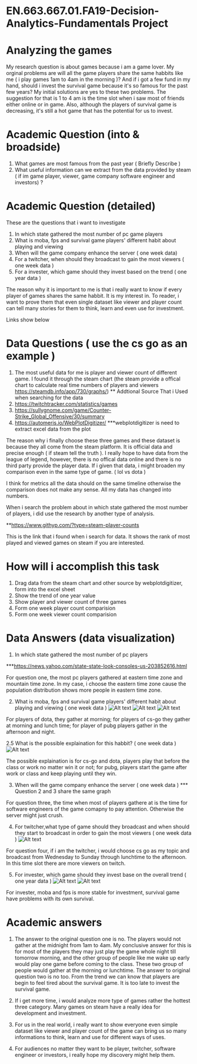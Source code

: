 # EN.663.667.01.FA19-Decision-Analytics-Fundamentals Project
# Analyzing the games

My research question is about games because i am a game lover. My orginal problems are will all the game players share the same habbits like me ( i play games 1am to 4am in the morning )? And if i got a few fund in my hand, should i invest the survival game because it's so famous for the past few years? 
My initial solutions are yes to these two problems. The suggestion for that is 1 to 4 am is the time slot when i saw most of friends either online or in game. Also, although the players of survival game is decreasing, it's still a hot game that has the potential for us to invest.

# Academic Question (into & broadside)
1. What games are most famous from the past year ( Briefly Describe ) 
2. What useful information can we extract from the data provided by steam ( if im game player, viewer, game company software engineer and investors) ?

# Academic Question (detailed)
These are the questions that i want to investigate
1. In which state gathered the most number of pc game players
2. What is moba, fps and survival game players' different habit about playing and viewing
3. When will the game company enhance the server ( one week data)
4. For a twitcher, when should they broadcast to gain the most viewers ( one week data )
5. For a invester, which game should they invest based on the trend ( one year data )

The reason why it is important to me is that i really want to know if every player of games shares the same habbit. It is my interest in. To reader, i want to prove them that even single dataset like viewer and player count can tell many stories for them to think, learn and even use for investment. 

Links show below

# Data Questions ( use the cs go as an example )
1. The most useful data for me is player and viewer count of different game. I found it through the steam chart (the steam provide a offical chart to calculate real time numbers of players and viewers  https://steamdb.info/app/730/graphs/)
** Addtional Source That i Used when searching for the data
2. https://twitchtracker.com/statistics/games
3. https://sullygnome.com/game/Counter-Strike_Global_Offensive/30/summary
4. https://automeris.io/WebPlotDigitizer/
***webplotdigitizer is need to extract excel data from the plot

The reason why i finally choose these three games and these dataset is because they all come from the steam platform. It is official data and precise enough ( if steam tell the truth ). I really hope to have data from the league of legend, however, there is no offical data online and there is no third party provide the player data. If i given that data, i might broaden my comparison even in the same type of game. ( lol vs dota )

I think for metrics all the data should on the same timeline otherwise the comparison does not make any sense. All my data has changed into numbers. 

When i search the problem about in which state gathered the most number of players, i did use the research by another type of analysis. 

**https://www.githyp.com/?type=steam-player-counts

This is the link that i found when i search for data. It shows the rank of most played and viewed games on steam if you are interested. 

# How will i accomplish this task 
1. Drag data from the steam chart and other source by webplotdigitizer, form into the excel sheet
2. Show the trend of one year value
3. Show player and viewer count of three games 
4. Form one week player count comparision
5. Form one week viewer count comparision

# Data Answers (data visualization) 
1. In which state gathered the most number of pc players 

***https://news.yahoo.com/state-state-look-consoles-us-203852616.html 

For question one, the most pc players gathered at eastern time zone and mountain time zone. In my case, i choose the eastern time zone cause the population distribution shows more people in eastern time zone.

2. What is moba, fps and survival game players' different habit about playing and viewing ( one week data )
![Alt text](https://github.com/ZIHAOLU1289/EN.663.667.01.FA19-Decision-Analytics-Fundamentals/blob/master/CS%20GO%20PV%20COUNT%20ONE%20WEEK.JPG)
![Alt text](https://github.com/ZIHAOLU1289/EN.663.667.01.FA19-Decision-Analytics-Fundamentals/blob/master/DOTA%20PV%20COUNT%20ONE%20WEEK.JPG)
![Alt text](https://github.com/ZIHAOLU1289/EN.663.667.01.FA19-Decision-Analytics-Fundamentals/blob/master/PUBG%20PV%20COUNT%20ONE%20WEEK.JPG)

For players of dota, they gather at morning; for players of cs-go they gather at morning and lunch time; for player of pubg players gather in the afternoon and night. 

2.5 What is the possible explaination for this habbit? ( one week data )
![Alt text](https://github.com/ZIHAOLU1289/EN.663.667.01.FA19-Decision-Analytics-Fundamentals/blob/master/PLAYER%20COUNT%20ONE%20WEEK.JPG)

The possible explaination is for cs-go and dota, players play that before the class or work no matter win it or not; for pubg, players start the game after work or class and keep playing until they win. 

3. When will the game company enhance the server ( one week data )
*** Question 2 and 3 share the same graph 

For question three, the time when most of players gathere at is the time for software engineers of the game comapny to pay attention. Otherwise the server might just crush. 

4. For twitcher,what type of game should they broadcast and when should they start to broadcast in order to gain the most viewers ( one week data )
![Alt text](https://github.com/ZIHAOLU1289/EN.663.667.01.FA19-Decision-Analytics-Fundamentals/blob/master/VIEWER%20COUNT%20ONE%20WEEK.JPG)

For question four, if i am the twitcher, i would choose cs go as my topic and broadcast from Wednesday to Sunday through lunchtime to the afternoon. In this time slot there are more viewers on twitch. 

5. For invester, which game should they invest base on the overall trend ( one year data )
![Alt text](https://github.com/ZIHAOLU1289/EN.663.667.01.FA19-Decision-Analytics-Fundamentals/blob/master/PLAYER%20COUNT%20ONE%20YEAR.JPG)
![Alt text](https://github.com/ZIHAOLU1289/EN.663.667.01.FA19-Decision-Analytics-Fundamentals/blob/master/VIEWER%20COUNT%20ONE%20YEAR.JPG)

For invester, moba and fps is more stable for investment, survival game have problems with its own survival. 

# Academic answers 
1. The answer to the original question one is no. The players would not gather at the midnight from 1am to 4am. My conclusive answer for this is for most of the players they may just play the game whole night till tomorrow morning, and the other group of people like me wake up early would play one game before coming to the class. These two group of people would gather at the morning or lunchtime.
The answer to original question two is no too. From the trend we can know that players are begin to feel tired about the survival game. It is too late to invest the survival game. 

2. If i get more time, i would analyze more type of games rather the hottest three category. Many games on steam have a really idea for development and investment. 

3. For us in the real world, i really want to show everyone even simple dataset like viewer and player count of the game can bring us so many informations to think, learn and use for different ways of uses. 

4. For audiences no matter they want to be player, twitcher, software engineer or investors, i really hope my discovery might help them. 

